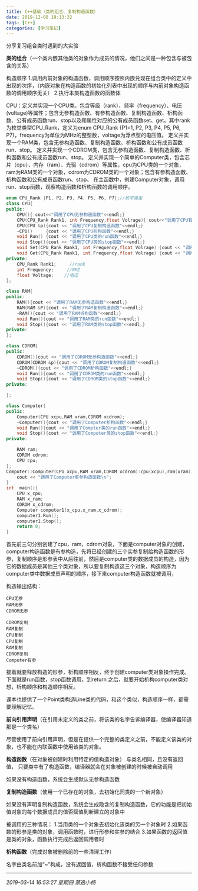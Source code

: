 ```yaml
---
title: C++基础（类的组合、复制构造函数）
date: 2019-12-08 19:13:32
tags: [C++]
categories: [学习笔记]
---
```


 分享复习组合类时遇到的大实验

<!--more-->



**类的组合**（一个类内嵌其他类的对象作为成员的情况，他们之间是一种包含与被包含的关系）

构造顺序
1.调用内前对象的构造函数，调用顺序按照内嵌兑现在组合类中的定义中出现的次序，（内嵌对象在构造函数的初始化列表中出现的顺序与内前对象构造函数的调用顺序无关）
2.执行本类构造函数的函数体



CPU：定义并实现一个CPU类。包含等级（rank）、频率（frequency）、电压(voltage)等属性；包含无参构造函数、有参构造函数、复制构造函数、析构函数、公有成员函数run、stop以及和属性对应的公有成员函数set、get。其中rank为枚举类型CPU_Rank，定义为enum CPU_Rank {P1=1, P2, P3, P4, P5, P6, P7}，frequency为单位为MHz的整型数，voltage为浮点型的电压值。 
定义并实现一个RAM类，包含无参构造函数、复制构造函数、析构函数和公有成员函数run、stop。 
定义并实现一个CDROM类，包含无参构造函数、复制构造函数、析构函数和公有成员函数run、stop。 
定义并实现一个简单的Computer类，包含芯片（cpu）、内存（ram）、光驱（cdrom）等属性，cpu为CPU类的一个对象，ram为RAM类的一个对象，cdrom为CDROM类的一个对象；包含有参构造函数、析构函数和公有成员函数run、stop。 
在主函数中，创建Computer对象，调用run、stop函数，观察构造函数和析构函数的调用顺序。



```c++
enum CPU_Rank {P1, P2, P3, P4, P5, P6, P7};//枚举类型
class CPU{
public:
	CPU(){ cout<<"调用了CPU无参构造函数"<<endl;}
	CPU(CPU_Rank Rank1, int Frequency,float Volrage){ cout<<"调用了CPU有参构造函数"<<endl; }
	CPU(CPU &p){cout << "调用了CPU复制构造函数"<<endl;}
	~CPU()     {cout << "调用了CPU析构函数"<<endl;}
	void Run() {cout << "调用了CPU类的run函数"<<endl;}
	void Stop(){cout << "调用了CPU类的stop函数"<<endl;}
	void Set(CPU_Rank Rank1, int Frequency,float Volrage) {cout << "调用了CPU类的set函数"<<endl;}
	void Get(CPU_Rank Rank1, int Frequency,float Volrage) {cout << "调用了CPU类的get函数"<<endl;}
private:
	CPU_Rank Rank1;     //rank
	int Frequency;     //NHZ
	float Voltage;    //电压
};

class RAM{
public:
	RAM(){cout << "调用了RAM无参构造函数"<<endl;}
	RAM(RAM &P){cout << "调用了RAM复制构造函数"<<endl;}
	~RAM(){cout << "调用了RAM析构函数"<<endl;}
	void Run(){cout << "调用了RAM类的run函数"<<endl;}
	void Stop(){cout << "调用了RAM类的stop函数"<<endl;}
private:
};

class CDROM{
public:
	CDROM(){cout << "调用了CDROM无参构造函数"<<endl;}
	CDROM(CDROM &p){cout << "调用了CDROM复制构造函数"<<endl;}
	~CDROM(){cout << "调用了CDROM析构函数"<<endl;}
	void Run(){cout << "调用了CDROM类的run函数"<<endl;}
	void Stop(){cout << "调用了CDROM类的stop函数"<<endl;}
private:

};

class Computer{
public:
	Computer(CPU xcpu,RAM xram,CDROM xcdrom);
	~Computer(){cout << "调用了Computer析构函数"<<endl;}
	void Run(){cout << "调用了Compter类的run函数"<<endl;}
	void Stop(){cout << "调用了Computer类的stop函数"<<endl;}
private:

	RAM ram;
	CDROM cdrom;
	CPU cpu;
};
Computer::Computer(CPU xcpu,RAM xram,CDROM xcdrom):cpu(xcpu),ram(xram),cdrom(xcdrom){
	cout << "调用了Computer有参构造函数\n";
}
int  main(){
	CPU x_cpu;
	RAM x_ram;
	CDROM x_cdrom;
	Computer computer1(x_cpu,x_ram,x_cdrom);
	computer1.Run();
	computer1.Stop();
	return 0;
} 
```



首先前三句分别创建了cpu，ram，cdrom对象，下面是computer对象的创建，computer构造函数是有参构造，先将已经创建的三个实参复制给构造函数的形参，复制顺序是形参表中从后往前，然后是computer类的数据成员的构造，因为它的数据成员是其他三个类对象，所以要复制构造这三个对象，构造顺序为computer类中数据成员声明的顺序，接下来computer构造函数就被调用，

构造输出结构：

```
CPU无参
RAM无参
CDROM无参

CDROM复制
RAM复制
CPU复制
CPU复制
RAM复制
CDROM复制
Computer有参
```



接着就要释放构造的形参，析构顺序相反，终于创建computer类对象操作完成。下面就是run函数，stop函数调用，到return 之后，就要开始析构computer类对想，析构顺序和构造顺序相反。


课本也提供了一个Point类构造Line类的代码，和这个类似，构造顺序一样，都需要理解记忆。



**前向引用声明**（在引用未定义的类之前，将该类的名字告诉编译器，使编译器知道那是一个类名）

尽管使用了前向引用声明，但是在提供一个完整的类定义之前，不能定义该类的对象，也不能在内联函数中使用该类的对象。



**构造函数**（在对象被创建时利用特定的值构造对象）
与类名相同，且没有返回值，
只要类中有了构造函数，编译器就会在对象被创建的时候被自动调用

如果没有构造函数，系统会生成默认无参构造函数



**复制构造函数**（使用一个已存在的对象，去初始化同类的一个新对象）

如果没有声明复制构造函数，系统会生成隐含的复制构造函数，它的功能是把初始值对象的每个数据成员的值否赋值到新建立的对象中

被调用的三种情况：
1.当用类的一个对象去初始化该类的另一个对象时
2.如果函数的形参是类的对象，调用函数时，进行形参和实参的结合
3.如果函数的返回值是类的对象，函数执行完成后返回调用者时



**析构函数**（完成对象被删除前的一些清理工作）

名字由类名前加“~”构成，没有返回值，析构函数不接受任何参数



------------

*2019-03-14 16:53:27 星期四
萧逸小杨*